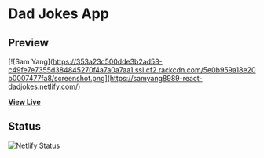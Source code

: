 # Dad Jokes App

## Preview

[![Sam Yang](https://353a23c500dde3b2ad58-c49fe7e7355d384845270f4a7a0a7aa1.ssl.cf2.rackcdn.com/5e0b959a18e20b0007477fa8/screenshot.png](https://samyang8989-react-dadjokes.netlify.com/)

**[View Live ](https://samyang8989-react-dadjokes.netlify.com/)**

## Status

[![Netlify Status](https://api.netlify.com/api/v1/badges/bfa4d612-94b5-4e88-a415-a5140bed8b30/deploy-status)](https://app.netlify.com/sites/samyang8989-react-dadjokes/deploys)
